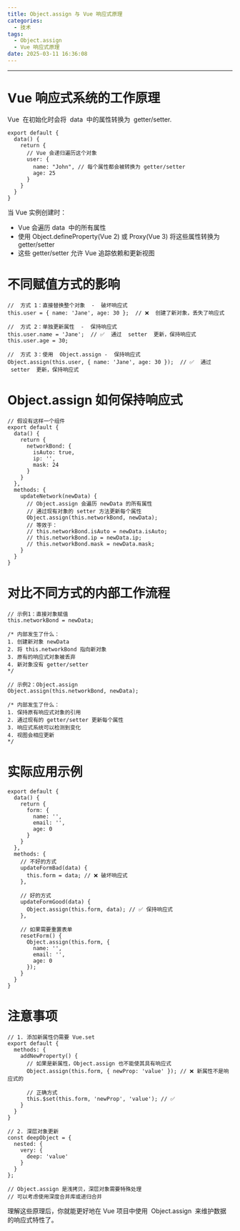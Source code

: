 ```yaml
---
title: Object.assign 与 Vue 响应式原理
categories:
  - 技术
tags:
  - Object.assign
  - Vue 响应式原理
date: 2025-03-11 16:36:08
---
```


---

# Vue 响应式系统的工作原理

Vue  在初始化时会将  data  中的属性转换为  getter/setter.

```Vue
export default {
  data() {
    return {
      // Vue 会递归遍历这个对象
      user: {
        name: "John", // 每个属性都会被转换为 getter/setter
        age: 25
      }
    }
  }
}
```

<!-- more -->

当 Vue 实例创建时：

- Vue 会遍历 data  中的所有属性
- 使用 Object.defineProperty(Vue 2) 或 Proxy(Vue 3) 将这些属性转换为 getter/setter
- 这些 getter/setter 允许 Vue 追踪依赖和更新视图

# 不同赋值方式的影响

```Vue
//  方式 1：直接替换整个对象  -  破坏响应式
this.user = { name: 'Jane', age: 30 };  // ❌  创建了新对象，丢失了响应式

//  方式 2：单独更新属性  -  保持响应式
this.user.name = 'Jane';  // ✅  通过  setter  更新，保持响应式
this.user.age = 30;

//  方式 3：使用  Object.assign -  保持响应式
Object.assign(this.user, { name: 'Jane', age: 30 });  // ✅  通过  setter  更新，保持响应式
```

# Object.assign 如何保持响应式

```Vue
// 假设有这样一个组件
export default {
  data() {
    return {
      networkBond: {
        isAuto: true,
        ip: '',
        mask: 24
      }
    }
  },
  methods: {
    updateNetwork(newData) {
      // Object.assign 会遍历 newData 的所有属性
      // 通过现有对象的 setter 方法更新每个属性
      Object.assign(this.networkBond, newData);
      // 等效于：
      // this.networkBond.isAuto = newData.isAuto;
      // this.networkBond.ip = newData.ip;
      // this.networkBond.mask = newData.mask;
    }
  }
}
```

# 对比不同方式的内部工作流程

```Vue
// 示例1：直接对象赋值
this.networkBond = newData;

/* 内部发生了什么：
1. 创建新对象 newData
2. 将 this.networkBond 指向新对象
3. 原有的响应式对象被丢弃
4. 新对象没有 getter/setter
*/

// 示例2：Object.assign
Object.assign(this.networkBond, newData);

/* 内部发生了什么：
1. 保持原有响应式对象的引用
2. 通过现有的 getter/setter 更新每个属性
3. 响应式系统可以检测到变化
4. 视图会相应更新
*/
```

# 实际应用示例

```Vue
export default {
  data() {
    return {
      form: {
        name: '',
        email: '',
        age: 0
      }
    }
  },
  methods: {
    // 不好的方式
    updateFormBad(data) {
      this.form = data; // ❌ 破坏响应式
    },

    // 好的方式
    updateFormGood(data) {
      Object.assign(this.form, data); // ✅ 保持响应式
    },

    // 如果需要重置表单
    resetForm() {
      Object.assign(this.form, {
        name: '',
        email: '',
        age: 0
      });
    }
  }
}
```

# 注意事项

```Vue
// 1. 添加新属性仍需要 Vue.set
export default {
  methods: {
    addNewProperty() {
      // 如果是新属性，Object.assign 也不能使其具有响应式
      Object.assign(this.form, { newProp: 'value' }); // ❌ 新属性不是响应式的

      // 正确方式
      this.$set(this.form, 'newProp', 'value'); // ✅
    }
  }
}

// 2. 深层对象更新
const deepObject = {
  nested: {
    very: {
      deep: 'value'
    }
  }
};

// Object.assign 是浅拷贝，深层对象需要特殊处理
// 可以考虑使用深度合并库或递归合并
```

理解这些原理后，你就能更好地在 Vue 项目中使用  Object.assign  来维护数据的响应式特性了。
